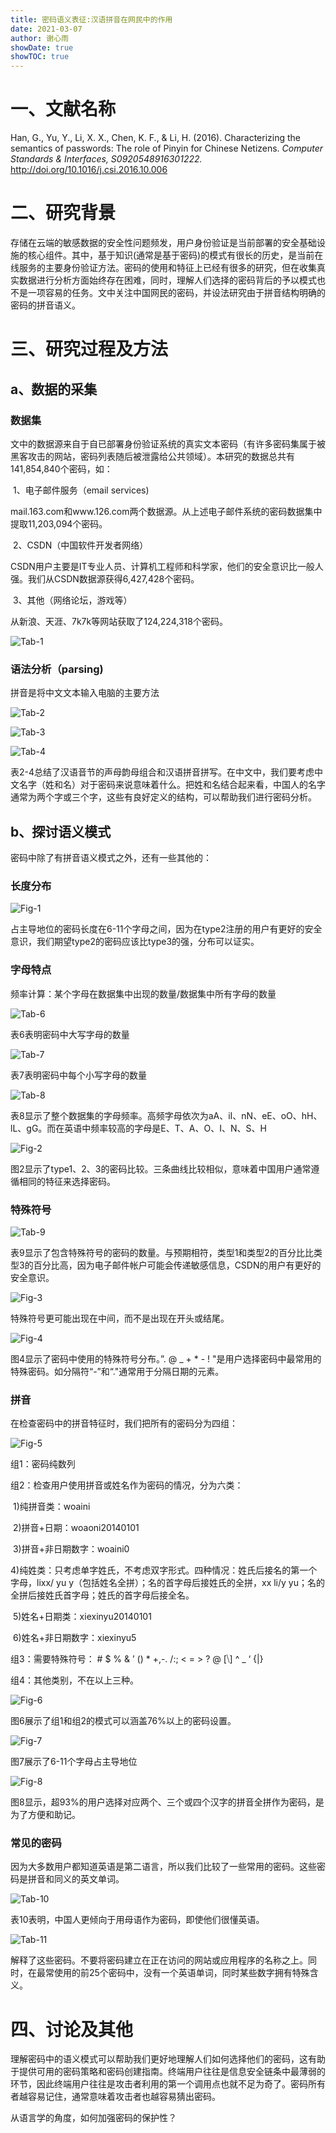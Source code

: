 ```yaml
---
title: 密码语义表征:汉语拼音在网民中的作用
date: 2021-03-07
author: 谢心雨
showDate: true
showTOC: true
---
```


# 一、文献名称

Han, G., Yu, Y., Li, X. X., Chen, K. F., & Li, H. (2016). Characterizing the semantics of passwords: The role of Pinyin for Chinese Netizens. *Computer Standards & Interfaces, S0920548916301222.* http://doi.org/10.1016/j.csi.2016.10.006

# 二、研究背景

存储在云端的敏感数据的安全性问题频发，用户身份验证是当前部署的安全基础设施的核心组件。其中，基于知识(通常是基于密码)的模式有很长的历史，是当前在线服务的主要身份验证方法。密码的使用和特征上已经有很多的研究，但在收集真实数据进行分析方面始终存在困难，同时，理解人们选择的密码背后的予以模式也不是一项容易的任务。文中关注中国网民的密码，并设法研究由于拼音结构明确的密码的拼音语义。

# 三、研究过程及方法

## a、数据的采集

### 数据集

​	文中的数据源来自于自已部署身份验证系统的真实文本密码（有许多密码集属于被黑客攻击的网站，密码列表随后被泄露给公共领域）。本研究的数据总共有141,854,840个密码，如：

​		1、电子邮件服务（email services)

mail.163.com和www.126.com两个数据源。从上述电子邮件系统的密码数据集中提取11,203,094个密码。

​		2、CSDN（中国软件开发者网络）

CSDN用户主要是IT专业人员、计算机工程师和科学家，他们的安全意识比一般人强。我们从CSDN数据源获得6,427,428个密码。

​		3、其他（网络论坛，游戏等）

从新浪、天涯、7k7k等网站获取了124,224,318个密码。

![Tab-1](../Supporting_Information/2021-03-07-XXY1-Tab-1)

### 语法分析（parsing)

拼音是将中文文本输入电脑的主要方法

![Tab-2](../Supporting_Information/2021-03-07-XXY1-Tab-2)

![Tab-3](../Supporting_Information/2021-03-07-XXY1-Tab-3)

![Tab-4](../Supporting_Information/2021-03-07-XXY1-Tab-4)

表2-4总结了汉语音节的声母韵母组合和汉语拼音拼写。在中文中，我们要考虑中文名字（姓和名）对于密码来说意味着什么。把姓和名结合起来看，中国人的名字通常为两个字或三个字，这些有良好定义的结构，可以帮助我们进行密码分析。

## b、探讨语义模式

密码中除了有拼音语义模式之外，还有一些其他的：

### 长度分布

![Fig-1](../Supporting_Information/2021-03-07-XXY1-Fig-1)

占主导地位的密码长度在6-11个字母之间，因为在type2注册的用户有更好的安全意识，我们期望type2的密码应该比type3的强，分布可以证实。

### 字母特点

频率计算：某个字母在数据集中出现的数量/数据集中所有字母的数量

![Tab-6](../Supporting_Information/2021-03-07-XXY1-Tab-6)

表6表明密码中大写字母的数量

![Tab-7](../Supporting_Information/2021-03-07-XXY1-Tab-7)

表7表明密码中每个小写字母的数量

![Tab-8](../Supporting_Information/2021-03-07-XXY1-Tab-8)

表8显示了整个数据集的字母频率。高频字母依次为aA、iI、nN、eE、oO、hH、lL、gG。而在英语中频率较高的字母是E、T、A、O、I、N、S、H

![Fig-2](../Supporting_Information/2021-03-07-XXY1-Fig-2)

图2显示了type1、2、3的密码比较。三条曲线比较相似，意味着中国用户通常遵循相同的特征来选择密码。

### 特殊符号

![Tab-9](../Supporting_Information/2021-03-07-XXY1-Tab-9)

表9显示了包含特殊符号的密码的数量。与预期相符，类型1和类型2的百分比比类型3的百分比高，因为电子邮件帐户可能会传递敏感信息，CSDN的用户有更好的安全意识。

![Fig-3](../Supporting_Information/2021-03-07-XXY1-Fig-3)

特殊符号更可能出现在中间，而不是出现在开头或结尾。

![Fig-4](../Supporting_Information/2021-03-07-XXY1-Fig-4)

图4显示了密码中使用的特殊符号分布。”. @ _ + * - ! "是用户选择密码中最常用的特殊密码。如分隔符“-”和“."通常用于分隔日期的元素。

### 拼音

在检查密码中的拼音特征时，我们把所有的密码分为四组：

![Fig-5](../Supporting_Information/2021-03-07-XXY1-Fig-5)

组1：密码纯数列

组2：检查用户使用拼音或姓名作为密码的情况，分为六类：

​		1)纯拼音类：woaini

​		2)拼音+日期：woaoni20140101

​		3)拼音+非日期数字：woaini0

​		4)纯姓类：只考虑单字姓氏，不考虑双字形式。四种情况：姓氏后接名的第一个字母，lixx/ yu y（包括姓名全拼）；名的首字母后接姓氏的全拼，xx li/y yu；名的全拼后接姓氏首字母；姓氏的首字母后接全名。

​		5)姓名+日期类：xiexinyu20140101

​		6)姓名+非日期数字：xiexinyu5

组3：需要特殊符号： # $ % & ’ () * +,-. /:; < = > ? @ [⧹] ^ _ ‘ {|}

组4：其他类别，不在以上三种。

![Fig-6](../Supporting_Information/2021-03-07-XXY1-Fig-6)

图6展示了组1和组2的模式可以涵盖76%以上的密码设置。

![Fig-7](../Supporting_Information/2021-03-07-XXY1-Fig-7)

图7展示了6-11个字母占主导地位

![Fig-8](../Supporting_Information/2021-03-07-XXY1-Fig-8)

图8显示，超93%的用户选择对应两个、三个或四个汉字的拼音全拼作为密码，是为了方便和助记。

### 常见的密码

因为大多数用户都知道英语是第二语言，所以我们比较了一些常用的密码。这些密码是拼音和同义的英文单词。

![Tab-10](../Supporting_Information/2021-03-07-XXY1-Tab-10)

表10表明，中国人更倾向于用母语作为密码，即使他们很懂英语。

![Tab-11](../Supporting_Information/2021-03-07-XXY1-Tab-11)

解释了这些密码。不要将密码建立在正在访问的网站或应用程序的名称之上。同时，在最常使用的前25个密码中，没有一个英语单词，同时某些数字拥有特殊含义。

# 四、讨论及其他

理解密码中的语义模式可以帮助我们更好地理解人们如何选择他们的密码，这有助于提供可用的密码策略和密码创建指南。终端用户往往是信息安全链条中最薄弱的环节，因此终端用户往往是攻击者利用的第一个调用点也就不足为奇了。密码所有者越容易记住，通常意味着攻击者也越容易猜出密码。

从语言学的角度，如何加强密码的保护性？
